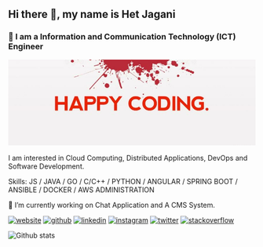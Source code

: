 ## Hi there 👋, my name is Het Jagani
### 🐧 I am a Information and Communication Technology (ICT) Engineer 
![Happy Coding](https://github.com/hetjagani/hetjagani/raw/master/coding.jpg)

I am interested in Cloud Computing, Distributed Applications, DevOps and Software Development.

Skills: JS / JAVA / GO / C/C++ / PYTHON / ANGULAR / SPRING BOOT / ANSIBLE / DOCKER / AWS ADMINISTRATION

🔭 I’m currently working on Chat Application and A CMS System. 

[<img src='https://cdn.jsdelivr.net/npm/simple-icons@3.0.1/icons/icloud.svg' alt='website' height='35'>](https://hetjagani.imfast.io)  [<img src='https://cdn.jsdelivr.net/npm/simple-icons@3.0.1/icons/github.svg' alt='github' height='35'>](https://github.com/hetjagani)  [<img src='https://cdn.jsdelivr.net/npm/simple-icons@3.0.1/icons/linkedin.svg' alt='linkedin' height='35'>](https://www.linkedin.com/in/het-jagani-225705142/)  [<img src='https://cdn.jsdelivr.net/npm/simple-icons@3.0.1/icons/instagram.svg' alt='instagram' height='35'>](https://www.instagram.com/het_jagani_/)  [<img src='https://cdn.jsdelivr.net/npm/simple-icons@3.0.1/icons/twitter.svg' alt='twitter' height='35'>](https://twitter.com/jagani_het)  [<img src='https://cdn.jsdelivr.net/npm/simple-icons@3.0.1/icons/stackoverflow.svg' alt='stackoverflow' height='40'>](https://stackoverflow.com/users/7833624/het-jagani?tab=profile)

![Github stats](https://github-readme-stats.vercel.app/api?username=hetjagani&show_icons=true)
